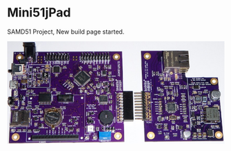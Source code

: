 # Mini51jPad
SAMD51 Project, New build page started.

![alt text](https://github.com/Sd4Projects/Mini51jPad/blob/master/Mini51jBoardsTop.jpg?raw=true "Boards Top")

